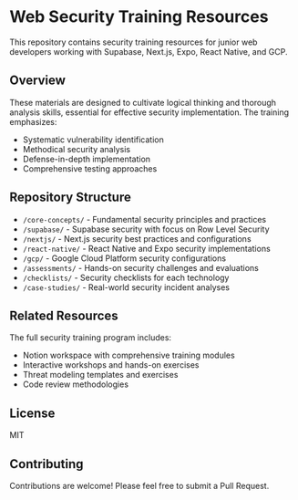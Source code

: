 # Web Security Training Resources

This repository contains security training resources for junior web developers working with Supabase, Next.js, Expo, React Native, and GCP.

## Overview

These materials are designed to cultivate logical thinking and thorough analysis skills, essential for effective security implementation. The training emphasizes:

- Systematic vulnerability identification
- Methodical security analysis
- Defense-in-depth implementation
- Comprehensive testing approaches

## Repository Structure

- `/core-concepts/` - Fundamental security principles and practices
- `/supabase/` - Supabase security with focus on Row Level Security
- `/nextjs/` - Next.js security best practices and configurations
- `/react-native/` - React Native and Expo security implementations
- `/gcp/` - Google Cloud Platform security configurations
- `/assessments/` - Hands-on security challenges and evaluations
- `/checklists/` - Security checklists for each technology
- `/case-studies/` - Real-world security incident analyses

## Related Resources

The full security training program includes:
- Notion workspace with comprehensive training modules
- Interactive workshops and hands-on exercises
- Threat modeling templates and exercises
- Code review methodologies

## License

MIT

## Contributing

Contributions are welcome! Please feel free to submit a Pull Request.